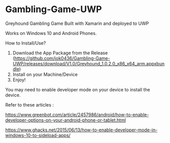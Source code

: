 # Gambling-Game-UWP
Greyhound Gambling Game Built with Xamarin and deployed to UWP

Works on Windows 10 and Android Phones.

How to Install/Use?

1. Download the App Package from the Release (https://github.com/jok0436/Gambling-Game-UWP/releases/download/V1.0/Greyhound_1.0.2.0_x86_x64_arm.appxbundle)
2. Install on your Machine/Device
3. Enjoy!

You may need to enable developer mode on your device to install the device. 

Refer to these articles : 

https://www.greenbot.com/article/2457986/android/how-to-enable-developer-options-on-your-android-phone-or-tablet.html

https://www.ghacks.net/2015/06/13/how-to-enable-developer-mode-in-windows-10-to-sideload-apps/



